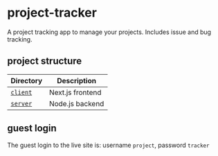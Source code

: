 # project-tracker

A project tracking app to manage your projects. Includes issue and bug tracking.

## project structure

| Directory            | Description                |
|----------------------|----------------------------|
| [`client`](./client) | Next.js frontend           |
| [`server`](./server) | Node.js backend            |

## guest login

The guest login to the live site is: username `project`, password `tracker`
